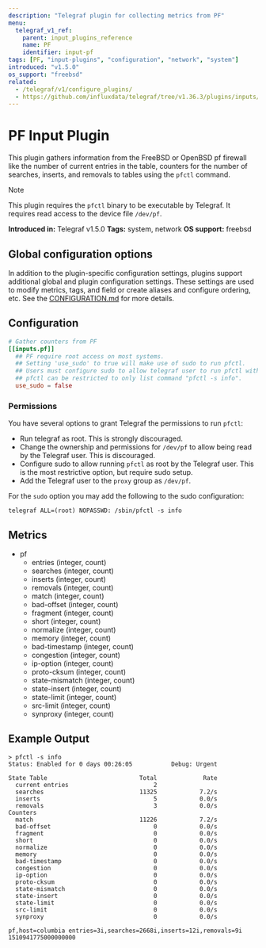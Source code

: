 ```yaml
---
description: "Telegraf plugin for collecting metrics from PF"
menu:
  telegraf_v1_ref:
    parent: input_plugins_reference
    name: PF
    identifier: input-pf
tags: [PF, "input-plugins", "configuration", "network", "system"]
introduced: "v1.5.0"
os_support: "freebsd"
related:
  - /telegraf/v1/configure_plugins/
  - https://github.com/influxdata/telegraf/tree/v1.36.3/plugins/inputs/pf/README.md, PF Plugin Source
---
```


# PF Input Plugin

This plugin gathers information from the FreeBSD or OpenBSD pf firewall like
the number of current entries in the table, counters for the number of searches,
inserts, and removals to tables using the `pfctl` command.

> [!NOTE]
> This plugin requires the `pfctl` binary to be executable by Telegraf. It
> requires read access to the device file `/dev/pf`.

**Introduced in:** Telegraf v1.5.0
**Tags:** system, network
**OS support:** freebsd

## Global configuration options <!-- @/docs/includes/plugin_config.md -->

In addition to the plugin-specific configuration settings, plugins support
additional global and plugin configuration settings. These settings are used to
modify metrics, tags, and field or create aliases and configure ordering, etc.
See the [CONFIGURATION.md](/telegraf/v1/configuration/#plugins) for more details.

[CONFIGURATION.md]: ../../../docs/CONFIGURATION.md#plugins

## Configuration

```toml @sample.conf
# Gather counters from PF
[[inputs.pf]]
  ## PF require root access on most systems.
  ## Setting 'use_sudo' to true will make use of sudo to run pfctl.
  ## Users must configure sudo to allow telegraf user to run pfctl with no password.
  ## pfctl can be restricted to only list command "pfctl -s info".
  use_sudo = false
```

### Permissions

You have several options to grant Telegraf the permissions to run `pfctl`:

- Run telegraf as root. This is strongly discouraged.
- Change the ownership and permissions for `/dev/pf` to allow being read by the
  Telegraf user. This is discouraged.
- Configure sudo to allow running `pfctl` as root by the Telegraf user.
  This is the most restrictive option, but require sudo setup.
- Add the Telegraf user to the `proxy` group as `/dev/pf`.

For the `sudo` option you may add the following to the sudo configuration:

```sudo
telegraf ALL=(root) NOPASSWD: /sbin/pfctl -s info
```

## Metrics

- pf
  - entries (integer, count)
  - searches (integer, count)
  - inserts (integer, count)
  - removals (integer, count)
  - match (integer, count)
  - bad-offset (integer, count)
  - fragment (integer, count)
  - short (integer, count)
  - normalize (integer, count)
  - memory (integer, count)
  - bad-timestamp (integer, count)
  - congestion (integer, count)
  - ip-option (integer, count)
  - proto-cksum (integer, count)
  - state-mismatch (integer, count)
  - state-insert (integer, count)
  - state-limit (integer, count)
  - src-limit (integer, count)
  - synproxy (integer, count)

## Example Output

```shell
> pfctl -s info
Status: Enabled for 0 days 00:26:05           Debug: Urgent

State Table                          Total             Rate
  current entries                        2
  searches                           11325            7.2/s
  inserts                                5            0.0/s
  removals                               3            0.0/s
Counters
  match                              11226            7.2/s
  bad-offset                             0            0.0/s
  fragment                               0            0.0/s
  short                                  0            0.0/s
  normalize                              0            0.0/s
  memory                                 0            0.0/s
  bad-timestamp                          0            0.0/s
  congestion                             0            0.0/s
  ip-option                              0            0.0/s
  proto-cksum                            0            0.0/s
  state-mismatch                         0            0.0/s
  state-insert                           0            0.0/s
  state-limit                            0            0.0/s
  src-limit                              0            0.0/s
  synproxy                               0            0.0/s
```

```text
pf,host=columbia entries=3i,searches=2668i,inserts=12i,removals=9i 1510941775000000000
```

